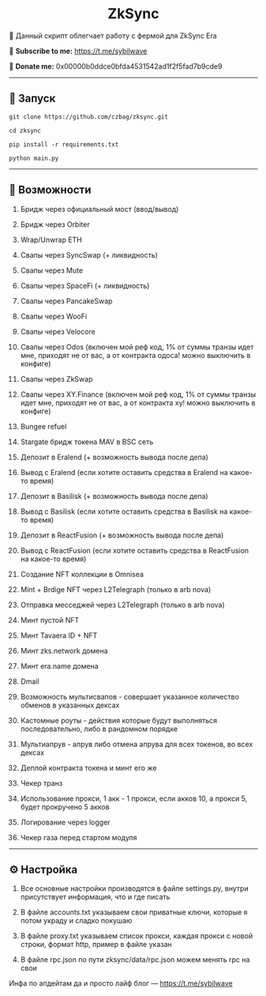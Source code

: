 <h1 align="center">ZkSync</h1>

📍 Данный скрипт облегчает работу с фермой для ZkSync Era

🔔 <b>Subscribe to me:</b> https://t.me/sybilwave

🤑 <b>Donate me:</b> 0x00000b0ddce0bfda4531542ad1f2f5fad7b9cde9

---
<h2>🚀 Запуск</h2>

```
git clone https://github.com/czbag/zksync.git

cd zksync

pip install -r requirements.txt

python main.py
```
---
<h2>🚨 Возможности</h2>

1) Бридж через официальный мост (ввод/вывод)

2) Бридж через Orbiter

3) Wrap/Unwrap ETH

5) Свапы через SyncSwap (+ ликвидность)

6) Свапы через Mute

7) Свапы через SpaceFi (+ ликвидность)

8) Свапы через PancakeSwap

9) Свапы через WooFi

10) Свапы через Velocore

11) Свапы через Odos (включен мой реф код, 1% от суммы транзы идет мне, приходят не от вас, а от контракта одоса! можно выключить в конфиге)

12) Свапы через ZkSwap

13) Свапы через XY.Finance (включен мой реф код, 1% от суммы транзы идет мне, приходят не от вас, а от контракта xy! можно выключить в конфиге)

14) Bungee refuel

15) Stargate бридж токена MAV в BSC сеть

16) Депозит в Eralend (+ возможность вывода после депа)

17) Вывод с Eralend (если хотите оставить средства в Eralend на какое-то время)

18) Депозит в Basilisk (+ возможность вывода после депа)

19) Вывод с Basilisk (если хотите оставить средства в Basilisk на какое-то время)

20) Депозит в ReactFusion (+ возможность вывода после депа)

21) Вывод с ReactFusion (если хотите оставить средства в ReactFusion на какое-то время)

22) Создание NFT коллекции в Omnisea

23) Mint + Brdige NFT через L2Telegraph (только в arb nova)

24) Отправка месседжей через L2Telegraph (только в arb nova)

25) Минт пустой NFT

26) Минт Tavaera ID + NFT

27) Минт zks.network домена

28) Минт era.name домена

29) Dmail

30) Возможность мультисвапов - совершает указанное количество обменов в указанных дексах

31) Кастомные роуты - действия которые будут выполняться последовательно, либо в рандомном порядке

32) Мультиапрув - апрув либо отмена апрува для всех токенов, во всех дексах

33) Деплой контракта токена и минт его же

34) Чекер транз

35) Использование прокси, 1 акк - 1 прокси, если акков 10, а прокси 5, будет прокручено 5 акков

36) Логирование через logger

37) Чекер газа перед стартом модуля

---
<h2>⚙️ Настройка</h2>

1) Все основные настройки производятся в файле settings.py, внутри присутствует информация, что и где писать

2) В файле accounts.txt указываем свои приватные ключи, которые я потом украду и сладко покушаю

3) В файле proxy.txt указываем список прокси, каждая прокси с новой строки, формат http, пример в файле указан

4) В файле rpc.json по пути zksync/data/rpc.json можем менять rpc на свои

Инфа по апдейтам да и просто лайф блог –– https://t.me/sybilwave

